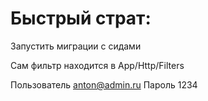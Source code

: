# Быстрый страт:
Запустить миграции с сидами

Сам фильтр находится в App/Http/Filters

Пользователь anton@admin.ru
Пароль 1234
